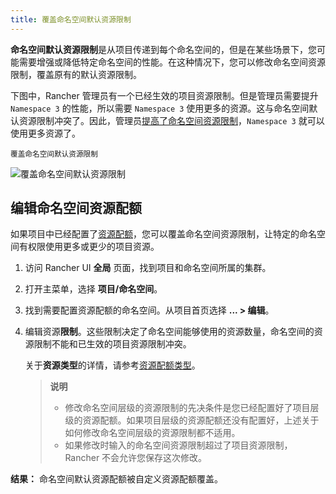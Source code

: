 ```yaml
---
title: 覆盖命名空间默认资源限制
---
```


**命名空间默认资源限制**是从项目传递到每个命名空间的，但是在某些场景下，您可能需要增强或降低特定命名空间的性能。在这种情况下，您可以修改命名空间资源限制，覆盖原有的默认资源限制。

下图中，Rancher 管理员有一个已经生效的项目资源限制。但是管理员需要提升 `Namespace 3` 的性能，所以需要 `Namespace 3` 使用更多的资源。这与命名空间默认资源限制冲突了。因此，管理员[提高了命名空间资源限制](/docs/rancher2.5/cluster-admin/projects-and-namespaces/)，`Namespace 3` 就可以使用更多资源了。

<sup>覆盖命名空间默认资源限制</sup>

![覆盖命名空间默认资源限制](/img/rancher/rancher-resource-quota-override.svg)

## 编辑命名空间资源配额

如果项目中已经配置了[资源配额](/docs/rancher2.5/project-admin/resource-quotas/)，您可以覆盖命名空间资源限制，让特定的命名空间有权限使用更多或更少的项目资源。

1. 访问 Rancher UI **全局** 页面，找到项目和命名空间所属的集群。

1. 打开主菜单，选择 **项目/命名空间**。

1. 找到需要配置资源配额的命名空间。从项目首页选择 **... > 编辑**。

1. 编辑资源**限制**。这些限制决定了命名空间能够使用的资源数量，命名空间的资源限制不能和已生效的项目资源限制冲突。

   关于**资源类型**的详情，请参考[资源配额类型](/docs/rancher2.5/project-admin/resource-quotas/)。

   > **说明**
   >
   > - 修改命名空间层级的资源限制的先决条件是您已经配置好了项目层级的资源配额。如果项目层级的资源配额还没有配置好，上述关于如何修改命名空间层级的资源限制都不适用。
   > - 如果修改时输入的命名空间资源限制超过了项目资源限制，Rancher 不会允许您保存这次修改。

**结果：** 命名空间默认资源配额被自定义资源配额覆盖。
